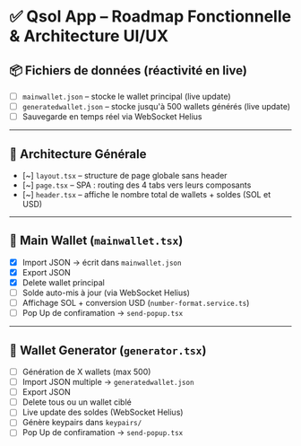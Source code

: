 # ✅ Qsol App – Roadmap Fonctionnelle & Architecture UI/UX

## 📦 Fichiers de données (réactivité en live)

- [ ] `mainwallet.json` – stocke le wallet principal (live update)
- [ ] `generatedwallet.json` – stocke jusqu'à 500 wallets générés (live update)
- [ ] Sauvegarde en temps réel via WebSocket Helius

---

## 🧠 Architecture Générale

- [~] `layout.tsx` – structure de page globale sans header
- [~] `page.tsx` – SPA : routing des 4 tabs vers leurs composants
- [~] `header.tsx` – affiche le nombre total de wallets + soldes (SOL et USD)

---

## 🧰 Main Wallet (`mainwallet.tsx`)

- [x] Import JSON → écrit dans `mainwallet.json`
- [x] Export JSON
- [x] Delete wallet principal
- [ ] Solde auto-mis à jour (via WebSocket Helius)
- [ ] Affichage SOL + conversion USD (`number-format.service.ts`)
- [ ] Pop Up de confiramation → `send-popup.tsx`

---

## 🧪 Wallet Generator (`generator.tsx`)

- [ ] Génération de X wallets (max 500)
- [ ] Import JSON multiple → `generatedwallet.json`
- [ ] Export JSON
- [ ] Delete tous ou un wallet ciblé
- [ ] Live update des soldes (WebSocket Helius)
- [ ] Génère keypairs dans `keypairs/`
- [ ] Pop Up de confiramation → `send-popup.tsx`